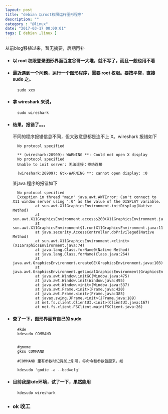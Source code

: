 ```yaml
---
layout: post
title: "debian 以root权限运行图形程序"
description: ""
category : "@linux"
date: "2017-03-17 00:00:01"
tags: [ debian ,linux ]
---
```

从前blog移植过来，暂无摘要，后期再补
<!-- more -->  

* #### 以 root 权限登录图形界面百度谷哥一大堆，就不写了，而且一般也用不着

* #### 最近遇到一个问题，运行一个图形程序，需要 root 权限。要按平常，直接 sudo 之。

        sudo xxx

* #### 拿 wireshark 来说，

        sudo wireshark

* #### 结果，报错了。。。

    不同的程序报错信息不同，但大致意思都是连不上 X。wireshark 报错如下

        No protocol specified

        ** (wireshark:20909): WARNING **: Could not open X display
        No protocol specified
        Unable to init server: 无法连接：拒绝连接

        (wireshark:20909): Gtk-WARNING **: cannot open display: :0

    某java 程序的报错如下

        No protocol specified
        Exception in thread "main" java.awt.AWTError: Can't connect to X11 window server using ':0' as the value of the DISPLAY variable.
                at sun.awt.X11GraphicsEnvironment.initDisplay(Native Method)
                at sun.awt.X11GraphicsEnvironment.access$200(X11GraphicsEnvironment.java:65)
                at sun.awt.X11GraphicsEnvironment$1.run(X11GraphicsEnvironment.java:115)
                at java.security.AccessController.doPrivileged(Native Method)
                at sun.awt.X11GraphicsEnvironment.<clinit>(X11GraphicsEnvironment.java:74)
                at java.lang.Class.forName0(Native Method)
                at java.lang.Class.forName(Class.java:264)
                at java.awt.GraphicsEnvironment.createGE(GraphicsEnvironment.java:103)
                at java.awt.GraphicsEnvironment.getLocalGraphicsEnvironment(GraphicsEnvironment.java:82)
                at java.awt.Window.initGC(Window.java:475)
                at java.awt.Window.init(Window.java:495)
                at java.awt.Window.<init>(Window.java:537)
                at java.awt.Frame.<init>(Frame.java:420)
                at java.awt.Frame.<init>(Frame.java:385)
                at javax.swing.JFrame.<init>(JFrame.java:189)
                at net.fs.client.ClientUI.<init>(ClientUI.java:167)
                at net.fs.client.FSClient.main(FSClient.java:26)


* #### 查了一下，图形界面有自己的 sudo

        #kde
        kdesudo COMMAND


        #gnome
        gksu COMMAND

        #COMMAND 里有参数时记得加上引号，将命令和参数包起来，如

        kdesudo 'godie -a --bcd=efg'

* #### 目前我是kde环境，试了一下，果然能用

        kdesudo wireshark

* ### ok 收工
